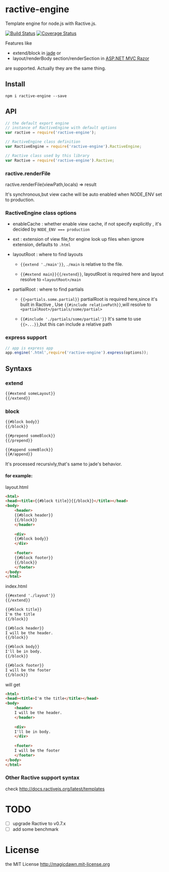 # ractive-engine
Template engine for node.js with Ractive.js.

[![Build Status](https://travis-ci.org/magicdawn/ractive-engine.svg?branch=master)](https://travis-ci.org/magicdawn/ractive-engine)
[![Coverage Status](https://coveralls.io/repos/magicdawn/ractive-engine/badge.svg?branch=master)](https://coveralls.io/github/magicdawn/ractive-engine?branch=master)

Features like
- extend/block in [jade](http://jade-lang.com/) or
- layout/renderBody section/renderSection in [ASP.NET MVC Razor](http://www.asp.net/web-pages/overview/getting-started/introducing-razor-syntax-(c))

are supported. Actually they are the same thing.

## Install
```shell
npm i ractive-engine --save
```

## API
```js
// the default export engine
// instance of RactiveEngine with default options
var ractive = require('ractive-engine');

// RactiveEngine class definition
var RactiveEngine = require('ractive-engine').RactiveEngine;

// Ractive class used by this library
var Ractive = require('ractive-engine').Ractive;
```

### ractive.renderFile
ractive.renderFile(viewPath,locals) => result

It's synchronous,but view cache will be auto enabled when NODE_ENV set to production.

### RactiveEngine class options
- enableCache : whether enable view cache, if not specify explicitly , it's decided by `NODE_ENV === production`

- ext : extension of view file,for engine look up files when ignore extension, defaults to `.html`

- layoutRoot : where to find layouts
	- `{{extend './main'}}`, `./main` is relative to the file.

	- `{{#extend main}}{{/extend}}`,  layoutRoot is required here
		and layout resolve to `<layoutRoot>/main`

- partialRoot : where to find partials
	- `{{>partials.some.partial}}`
		partialRoot is required here,since it's built in Ractive , Use `{{#include relativePath}}`,will resolve to `<partialRoot>/partials/some/partial>`
		
	- `{{#include './partials/some/partial'}}` 
		It's same to use `{{>...}}`,but this can include a relative path

### express support
```js
// app is express app
app.engine('.html',require('ractive-engine').express(options));
```

## Syntaxs

### extend
```html
{{#extend someLayout}}
{{/extend}}
```

### block
```html
{{#block body}}
{{/block}}
```

```html
{{#prepend someBlock}}
{{/prepend}}
```

```html
{{#append someBlock}}
{{#/append}}
```

It's processed recursivly,that's same to jade's behavior.
#### for example:

layout.html
```html
<html>
<head><title>{{#block title}}{{/block}}</title></head>
<body>
	<header>
	{{#block header}}
	{{/block}}
	</header>
	
	<div>
	{{#block body}}
	</div>
	
	<footer>
	{{#block footer}}
	{{/block}}
	</footer>
</body>
</html>
```

index.html
```html
{{#extend './layout'}}
{{/extend}}

{{#block title}}
I'm the title
{{/block}}

{{#block header}}
I will be the header.
{{/block}}

{{#block body}}
I'll be in body.
{{/block}}

{{#block footer}}
I will be the footer
{{/block}}
```
will get
```html
<html>
<head><title>I'm the title</title></head>
<body>
	<header>
	I will be the header.
	</header>
	
	<div>
	I'll be in body.
	</div>
	
	<footer>
	I will be the footer
	</footer>
</body>
</html>
```

### Other Ractive support syntax
check http://docs.ractivejs.org/latest/templates

# TODO
- [ ] upgrade Ractive to v0.7.x
- [ ] add some benchmark

# License
the MIT License http://magicdawn.mit-license.org